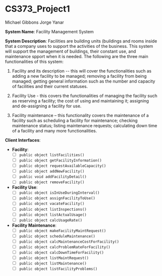 # CS373_Project1
Michael Gibbons Jorge Yanar

**System Name**: Facility Management System

**System Description**: Facilities are building units (buildings and rooms inside that a company uses to support the activities of the business. This system will support the management of buildings, their constant use, and maintenance spport when it is needed. The following are the three main functionalities of this system:

1. Facility and its description -- this will cover the functionalities such as adding a new facility to be managed; removing a facility from being managed; getting general information such as the number and capacity of facilities and their current statuses.

2. Facility Use - this covers the functionalities of managing the facility such as reserving a facility; the cost of using and maintaining it; assigning and de-assigning a facility for use.

3. Facility maintenance – this functionality covers the maintenance of a facility such as scheduling a facility for maintenance; checking maintenance status; listing maintenance requests; calculating down time of a facility and many more functionalities.

**Client Interfaces**:
- **Facility**:
	- [ ] `public object listFacilities()`
	- [ ] `public object getFacilityInformation()`
	- [ ] `public object requestAvailableCapacity()`
	- [ ] `public object addNewFacility()`
	- [ ] `public void addFacilityDetail()`
	- [ ] `public object removeFacility()`
- **Facility Use**:
	- [ ] `public object isInUseDuringInterval()`
	- [ ] `public object assignFacilityToUse()`
	- [ ] `public object vacateFacility()`
	- [ ] `public object listInspections()`
	- [ ] `public object listActualUsage()`
	- [ ] `public object calcUsageRate()`
- **Facility Maintenance**:
	- [ ] `public object makeFacilityMaintRequest()`
	- [ ] `public object scheduleMaintenance()`
	- [ ] `public object calcMaintenanceCostForFacility()`
	- [ ] `public object calcProblemRateForFacility()`
	- [ ] `public object calcDownTimeForFacility()`
	- [ ] `public object listMaintRequest()`
	- [ ] `public object listMaintenance()`
	- [ ] `public object listFacilityProblems()`
